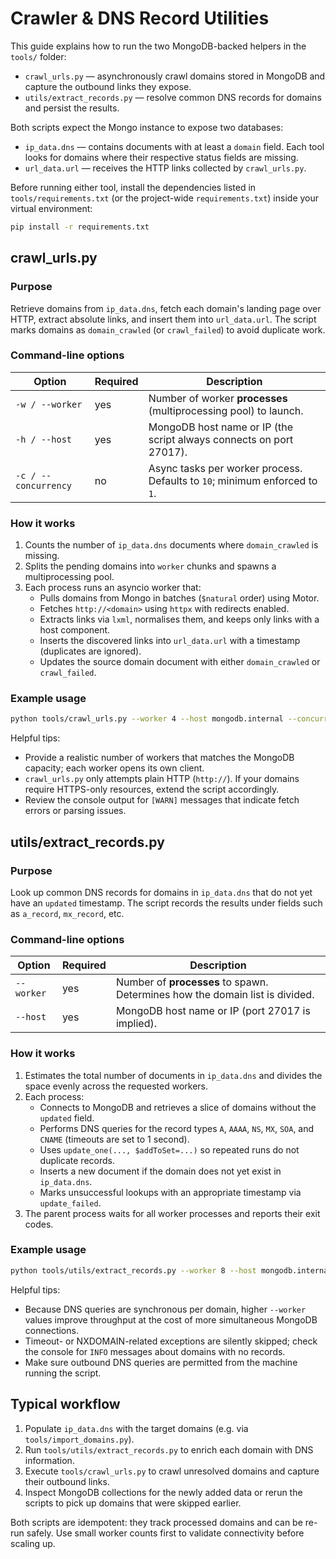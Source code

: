 # Crawler & DNS Record Utilities

This guide explains how to run the two MongoDB-backed helpers in the `tools/` folder:

- `crawl_urls.py` &mdash; asynchronously crawl domains stored in MongoDB and capture the outbound links they expose.
- `utils/extract_records.py` &mdash; resolve common DNS records for domains and persist the results.

Both scripts expect the Mongo instance to expose two databases:

- `ip_data.dns` &mdash; contains documents with at least a `domain` field. Each tool looks for domains where their respective status fields are missing.
- `url_data.url` &mdash; receives the HTTP links collected by `crawl_urls.py`.

Before running either tool, install the dependencies listed in `tools/requirements.txt` (or the project-wide `requirements.txt`) inside your virtual environment:

```bash
pip install -r requirements.txt
```

## crawl_urls.py

### Purpose
Retrieve domains from `ip_data.dns`, fetch each domain's landing page over HTTP, extract absolute links, and insert them into `url_data.url`. The script marks domains as `domain_crawled` (or `crawl_failed`) to avoid duplicate work.

### Command-line options

| Option               | Required | Description                                                                |
| -------------------- | -------- | -------------------------------------------------------------------------- |
| `-w / --worker`      | yes      | Number of worker **processes** (multiprocessing pool) to launch.           |
| `-h / --host`        | yes      | MongoDB host name or IP (the script always connects on port 27017).        |
| `-c / --concurrency` | no       | Async tasks per worker process. Defaults to `10`; minimum enforced to `1`. |

### How it works
1. Counts the number of `ip_data.dns` documents where `domain_crawled` is missing.
2. Splits the pending domains into `worker` chunks and spawns a multiprocessing pool.
3. Each process runs an asyncio worker that:
   - Pulls domains from Mongo in batches (`$natural` order) using Motor.
   - Fetches `http://<domain>` using `httpx` with redirects enabled.
   - Extracts links via `lxml`, normalises them, and keeps only links with a host component.
   - Inserts the discovered links into `url_data.url` with a timestamp (duplicates are ignored).
   - Updates the source domain document with either `domain_crawled` or `crawl_failed`.

### Example usage

```bash
python tools/crawl_urls.py --worker 4 --host mongodb.internal --concurrency 25
```

Helpful tips:
- Provide a realistic number of workers that matches the MongoDB capacity; each worker opens its own client.
- `crawl_urls.py` only attempts plain HTTP (`http://`). If your domains require HTTPS-only resources, extend the script accordingly.
- Review the console output for `[WARN]` messages that indicate fetch errors or parsing issues.

## utils/extract_records.py

### Purpose
Look up common DNS records for domains in `ip_data.dns` that do not yet have an `updated` timestamp. The script records the results under fields such as `a_record`, `mx_record`, etc.

### Command-line options

| Option     | Required | Description                                                                  |
| ---------- | -------- | ---------------------------------------------------------------------------- |
| `--worker` | yes      | Number of **processes** to spawn. Determines how the domain list is divided. |
| `--host`   | yes      | MongoDB host name or IP (port 27017 is implied).                             |

### How it works
1. Estimates the total number of documents in `ip_data.dns` and divides the space evenly across the requested workers.
2. Each process:
   - Connects to MongoDB and retrieves a slice of domains without the `updated` field.
   - Performs DNS queries for the record types `A`, `AAAA`, `NS`, `MX`, `SOA`, and `CNAME` (timeouts are set to 1 second).
   - Uses `update_one(..., $addToSet=...)` so repeated runs do not duplicate records.
   - Inserts a new document if the domain does not yet exist in `ip_data.dns`.
   - Marks unsuccessful lookups with an appropriate timestamp via `update_failed`.
3. The parent process waits for all worker processes and reports their exit codes.

### Example usage

```bash
python tools/utils/extract_records.py --worker 8 --host mongodb.internal
```

Helpful tips:
- Because DNS queries are synchronous per domain, higher `--worker` values improve throughput at the cost of more simultaneous MongoDB connections.
- Timeout- or NXDOMAIN-related exceptions are silently skipped; check the console for `INFO` messages about domains with no records.
- Make sure outbound DNS queries are permitted from the machine running the script.

## Typical workflow
1. Populate `ip_data.dns` with the target domains (e.g. via `tools/import_domains.py`).
2. Run `tools/utils/extract_records.py` to enrich each domain with DNS information.
3. Execute `tools/crawl_urls.py` to crawl unresolved domains and capture their outbound links.
4. Inspect MongoDB collections for the newly added data or rerun the scripts to pick up domains that were skipped earlier.

Both scripts are idempotent: they track processed domains and can be re-run safely. Use small worker counts first to validate connectivity before scaling up.
